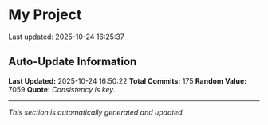 # My Project


Last updated: 2025-10-24 16:25:37






















































































































































































































































































































































































































































































































































































## Auto-Update Information

**Last Updated:** 2025-10-24 16:50:22
**Total Commits:** 175
**Random Value:** 7059
**Quote:** _Consistency is key._

---
_This section is automatically generated and updated._